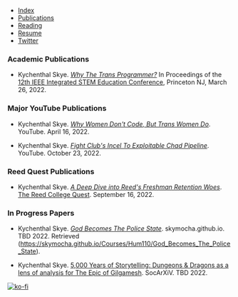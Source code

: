- [Index](/)
- [Publications](/publications)
- [Reading](/reading)
- [Resume](/resume.pdf)
- [Twitter](https://www.twitter.com/skymochi64)

### Academic Publications

- Kychenthal Skye. _[Why The Trans Programmer?](https://arxiv.org/ftp/arxiv/papers/2205/2205.01553.pdf)_ In Proceedings of the [12th IEEE Integrated STEM Education Conference](https://ewh.ieee.org/conf/stem/), Princeton NJ, March 26, 2022.

### Major YouTube Publications

- Kychenthal Skye. _[Why Women Don't Code, But Trans Women Do](https://youtu.be/k3lAdCd6f84)_. YouTube. April 16, 2022.

- Kychenthal Skye. _[Fight Club's Incel To Exploitable Chad Pipeline](https://skymocha.github.io/Fight_Club’s_Incel_To_Exploitable_Chad_Pipeline_Skye_Kychenthal.pdf)_. YouTube. October 23, 2022.

<!-- ### Selected Reed College Papers -->

### Reed Quest Publications

- Kychenthal Skye. _[A Deep Dive into Reed's Freshman Retention Woes](/Quest/9-16-2022.pdf)_. [The Reed College Quest](https://reedquest.org/). September 16, 2022.

### In Progress Papers

- Kychenthal Skye. _[God Becomes The Police State](https://skymocha.github.io/Courses/Hum110/God_Becomes_The_Police_State)_. skymocha.github.io. TBD 2022. Retrieved (https://skymocha.github.io/Courses/Hum110/God_Becomes_The_Police_State).

- Kychenthal Skye. [5,000 Years of Storytelling: Dungeons & Dragons as a lens of analysis for The Epic of Gilgamesh](https://osf.io/preprints/socarxiv/dxmhj/). SocArXiV. TBD 2022.

[![ko-fi](https://ko-fi.com/img/githubbutton_sm.svg)](https://ko-fi.com/D1D5FBU2H)